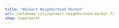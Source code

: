 ```yaml
---
title: "Walmart Neighborhood Market"
url: /oklahoma-city/walmart-neighborhood-market-7/
shop: Supermarkt
---
```

